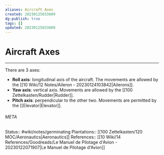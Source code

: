 ```yaml
---
aliases: Aircraft Axes
created: 20230125033609
dg-publish: true
tags: []
updated: 20230125033609
---
```

# Aircraft Axes
---
There are 3 axes:
- **Roll axis**: longitudinal axis of the aircraft. The movements are allowed by the [[10 Wiki/12 Notes/Aileron - 20230124103842\|Ailerons]].
- **Yaw axis**: vertical axis. Movements are allowed by the [[100 Zettelkasten/Rudder\|Rudder]].
- **Pitch axis**: perpendicular to the other two. Movements are permitted by the [[Elevator\|Elevator]].



###### META
Status:: #wiki/notes/germinating 
Plantations:: [[100 Zettelkasten/120 MOC/Aeronautics\|Aeronautics]]
References:: [[10 Wiki/14 References/Goodreads/Le Manuel de Pilotage d'Avion - 20230122071907\|Le Manuel de Pilotage d'Avion]]
